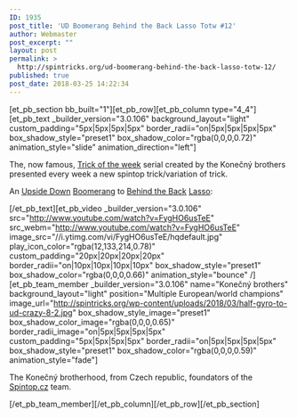 ```yaml
---
ID: 1935
post_title: 'UD Boomerang Behind the Back Lasso Totw #12'
author: Webmaster
post_excerpt: ""
layout: post
permalink: >
  http://spintricks.org/ud-boomerang-behind-the-back-lasso-totw-12/
published: true
post_date: 2018-03-25 14:22:34
---
```

[et_pb_section bb_built="1"][et_pb_row][et_pb_column type="4_4"][et_pb_text _builder_version="3.0.106" background_layout="light" custom_padding="5px|5px|5px|5px" border_radii="on|5px|5px|5px|5px" box_shadow_style="preset1" box_shadow_color="rgba(0,0,0,0.72)" animation_style="slide" animation_direction="left"]

The, now famous, <a href="/tag/totw">Trick of the week</a> serial created by the Konečný brothers presented every week a new spintop trick/variation of trick.

An <a href="/tag/ud">Upside Down</a> <a href="/tag/boomerang">Boomerang</a> to <a href="/tag/back">Behind the Back</a> <a href="/tag/lasso">Lasso</a>:

[/et_pb_text][et_pb_video _builder_version="3.0.106" src="http://www.youtube.com/watch?v=FygHO6usTeE" src_webm="http://www.youtube.com/watch?v=FygHO6usTeE" image_src="//i.ytimg.com/vi/FygHO6usTeE/hqdefault.jpg" play_icon_color="rgba(12,133,214,0.78)" custom_padding="20px|20px|20px|20px" border_radii="on|10px|10px|10px|10px" box_shadow_style="preset1" box_shadow_color="rgba(0,0,0,0.66)" animation_style="bounce" /][et_pb_team_member _builder_version="3.0.106" name="Konečný brothers" background_layout="light" position="Multiple European/world champions" image_url="http://spintricks.org/wp-content/uploads/2018/03/half-gyro-to-ud-crazy-8-2.jpg" box_shadow_style_image="preset1" box_shadow_color_image="rgba(0,0,0,0.65)" border_radii_image="on|5px|5px|5px|5px" custom_padding="5px|5px|5px|5px" border_radii="on|5px|5px|5px|5px" box_shadow_style="preset1" box_shadow_color="rgba(0,0,0,0.59)" animation_style="fade"]

The Konečný brotherhood, from Czech republic, foundators of the <a href="http://spintop.cz">Spintop.cz</a> team.

[/et_pb_team_member][/et_pb_column][/et_pb_row][/et_pb_section]